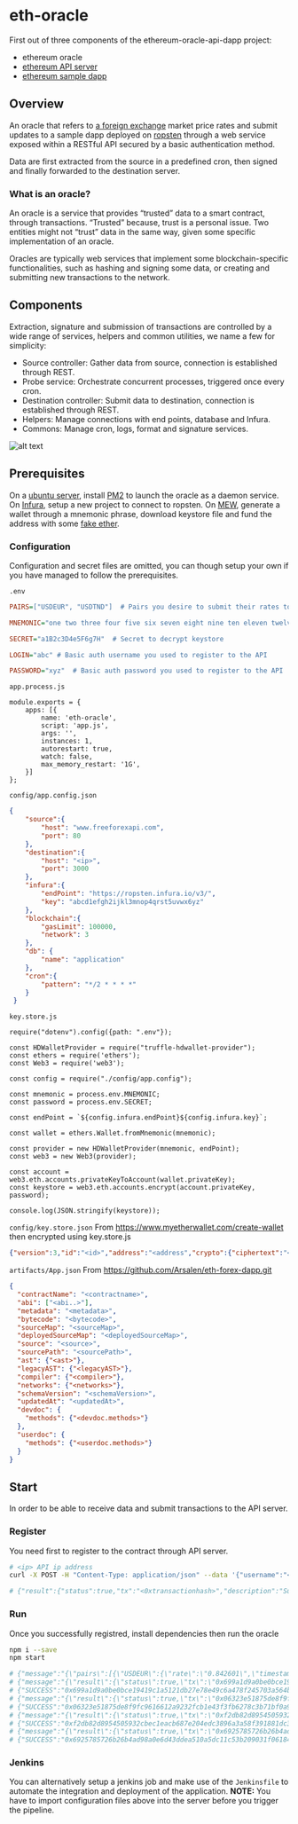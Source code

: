 # eth-oracle

First out of three components of the ethereum-oracle-api-dapp project:
  - ethereum oracle
  - [ethereum API server](https://github.com/Arsalen/eth-api)
  - [ethereum sample dapp](https://github.com/Arsalen/eth-forex-dapp)

## Overview

An oracle that refers to [a foreign exchange](http://freeforexapi.com/) market price rates and submit updates to a sample dapp deployed on [ropsten](https://ropsten.etherscan.io/) through a web service exposed within a RESTful API secured by a basic authentication method.

Data are first extracted from the source in a predefined cron, then signed and finally forwarded to the destination server.

### What is an oracle?

An oracle is a service that provides “trusted” data to a smart contract, through transactions. “Trusted” because, trust is a personal issue. Two entities might not “trust” data in the same way, given some specific implementation of an oracle.

Oracles are typically web services that implement some blockchain-specific functionalities, such as hashing and signing some data, or creating and submitting new transactions to the network.

## Components

Extraction, signature and submission of transactions are controlled by a wide range of services, helpers and common utilities, we name a few for simplicity:
  - Source controller: Gather data from source, connection is established through REST.
  - Probe service: Orchestrate concurrent processes, triggered once every cron.
  - Destination controller: Submit data to destination, connection is established through REST.
  - Helpers: Manage connections with end points, database and Infura.
  - Commons: Manage cron, logs, format and signature services.

![alt text](https://github.com/Arsalen/eth-oracle/blob/master/architecture.jpg?raw=true)

## Prerequisites

On a [ubuntu server](https://releases.ubuntu.com/18.04/), install [PM2](https://pm2.keymetrics.io/) to launch the oracle as a daemon service.
On [Infura](https://infura.io/), setup a new project to connect to ropsten.
On [MEW](https://www.myetherwallet.com/), generate a wallet through a mnemonic phrase, download keystore file and fund the address with some [fake ether](https://faucet.ropsten.be/).

### Configuration

Configuration and secret files are omitted, you can though setup your own if you have managed to follow the prerequisites.

```.env```

```INI
PAIRS=["USDEUR", "USDTND"]  # Pairs you desire to submit their rates to the contract.

MNEMONIC="one two three four five six seven eight nine ten eleven twelve" # Mnemonic passphrase

SECRET="a1B2c3D4e5F6g7H"  # Secret to decrypt keystore

LOGIN="abc" # Basic auth username you used to register to the API

PASSWORD="xyz"  # Basic auth password you used to register to the API
```

```app.process.js```

```JS
module.exports = {
    apps: [{
        name: 'eth-oracle',
        script: 'app.js',
        args: '',
        instances: 1,
        autorestart: true,
        watch: false,
        max_memory_restart: '1G',
    }]
};
```

```config/app.config.json``` 

```JSON
{
    "source":{
        "host": "www.freeforexapi.com",
        "port": 80
    },
    "destination":{
        "host": "<ip>",
        "port": 3000
    },
    "infura":{
        "endPoint": "https://ropsten.infura.io/v3/",
        "key": "abcd1efgh2ijkl3mnop4qrst5uvwx6yz"
    },
    "blockchain":{
        "gasLimit": 100000,
        "network": 3
    },
    "db": {
        "name": "application"
    },
    "cron":{
        "pattern": "*/2 * * * *"
    }
 }
```

```key.store.js```

```JS
require("dotenv").config({path: ".env"});

const HDWalletProvider = require("truffle-hdwallet-provider");
const ethers = require('ethers');
const Web3 = require('web3');

const config = require("./config/app.config");

const mnemonic = process.env.MNEMONIC;
const password = process.env.SECRET;

const endPoint = `${config.infura.endPoint}${config.infura.key}`;

const wallet = ethers.Wallet.fromMnemonic(mnemonic);

const provider = new HDWalletProvider(mnemonic, endPoint);
const web3 = new Web3(provider);

const account = web3.eth.accounts.privateKeyToAccount(wallet.privateKey);
const keystore = web3.eth.accounts.encrypt(account.privateKey, password);

console.log(JSON.stringify(keystore));
```

```config/key.store.json``` From https://www.myetherwallet.com/create-wallet then encrypted using key.store.js

```JSON
{"version":3,"id":"<id>","address":"<address","crypto":{"ciphertext":"<crypto.ciphertext>","cipherparams":{"iv":"<crypto.cipherparams.iv>"},"cipher":"<crypto.cipher>","kdf":"<cryoto.kdf>","kdfparams":{"dklen":"<crypto.kdfparams.dklen>","salt":"<crypto.kdfparams.salt>","n":"<crypto.kdfparams.n>","r":"<crypto.kdfparams.dkler>","p":"<crypto.kdfparams.p>"},"mac":"<crypto.mac>"}}
```

``` artifacts/App.json ``` From https://github.com/Arsalen/eth-forex-dapp.git

```JSON
{
  "contractName": "<contractname>",
  "abi": ["<abi..>"],
  "metadata": "<metadata>",
  "bytecode": "<bytecode>",
  "sourceMap": "<sourceMap>",
  "deployedSourceMap": "<deployedSourceMap>",
  "source": "<source>",
  "sourcePath": "<sourcePath>",
  "ast": {"<ast>"},
  "legacyAST": {"<legacyAST>"},
  "compiler": {"<compiler>"},
  "networks": {"<networks>"},
  "schemaVersion": "<schemaVersion>",
  "updatedAt": "<updatedAt>",
  "devdoc": {
    "methods": {"<devdoc.methods>"}
  },
  "userdoc": {
    "methods": {"<userdoc.methods>"}
  }
}
```

## Start

In order to be able to receive data and submit transactions to the API server.

### Register

You need first to register to the contract through API server.

```BASH
# <ip> API ip address
curl -X POST -H "Content-Type: application/json" --data '{"username":"<username>","password":"<password>","email":"<e@mail.com>","address":"<0xmyetherwalletaddress>"}' http://<ip>:3000/api/v1/users/

# {"result":{"status":true,"tx":"<0xtransactionhash>","description":"Successfully submitted message bound to <queuekey>"},"timestamp":"<year-month-dateThour:minute:seconds.millisecondZ>"}
```

### Run

Once you successfully registred, install dependencies then run the oracle

```BASH
npm i --save
npm start

# {"message":"{\"pairs\":[{\"USDEUR\":{\"rate\":\"0.842601\",\"timestamp\":\"1596682985\"}},{\"USDTND\":{\"rate\":\"2.723994\",\"timestamp\":\"1596682985\"}},{\"USDCHF\":{\"rate\":\"0.908603\",\"timestamp\":\"1596682985\"}},{\"USDJPY\":{\"rate\":\"105.517026\",\"timestamp\":\"1596682985\"}}]}","level":"info","date":"2020-08-07T04:34:37.150Z"}
# {"message":"{\"result\":{\"status\":true,\"tx\":\"0x699a1d9a0be0bce19419c1a5121db27e78e49c6a478f245703a564b63d298c8a\",\"description\":\"Successfully submitted message bound to ckdjqir6j0000985nbmpb6w72\"},\"timestamp\":\"2020-08-07T04:34:50.309Z\",\"_id\":\"GX8KWMZOgGmMGeLt\"}","level":"info","date":"2020-08-07T04:34:37.150Z"}
# {"SUCCESS":"0x699a1d9a0be0bce19419c1a5121db27e78e49c6a478f245703a564b63d298c8a"}
# {"message":"{\"result\":{\"status\":true,\"tx\":\"0x06323e51875de8f9fc9616612a9232fcb1e43f3fb6278c3b71bf0a952fab1148\",\"description\":\"Successfully submitted message bound to ckdjqir6j0000985nbmpb6w72\"},\"timestamp\":\"2020-08-07T04:34:50.311Z\",\"_id\":\"00fiTYQVTQJ0Lcnj\"}","level":"info","date":"2020-08-07T04:34:37.150Z"}
# {"SUCCESS":"0x06323e51875de8f9fc9616612a9232fcb1e43f3fb6278c3b71bf0a952fab1148"}
# {"message":"{\"result\":{\"status\":true,\"tx\":\"0xf2db82d8954505932cbec1eacb687e204edc3896a3a58f391881dc3ec10d6653\",\"description\":\"Successfully submitted message bound to ckdjqir6j0000985nbmpb6w72\"},\"timestamp\":\"2020-08-07T04:34:50.312Z\",\"_id\":\"8iMqFrHHV4zI7lQe\"}","level":"info","date":"2020-08-07T04:34:37.150Z"}
# {"SUCCESS":"0xf2db82d8954505932cbec1eacb687e204edc3896a3a58f391881dc3ec10d6653"}
# {"message":"{\"result\":{\"status\":true,\"tx\":\"0x6925785726b26b4ad98a0e6d43ddea510a5dc11c53b209031f06184e00791c05\",\"description\":\"Successfully submitted message bound to ckdjqir6j0000985nbmpb6w72\"},\"timestamp\":\"2020-08-07T04:34:50.313Z\",\"_id\":\"SK7BhIw02VvieJyN\"}","level":"info","date":"2020-08-07T04:34:37.150Z"}
# {"SUCCESS":"0x6925785726b26b4ad98a0e6d43ddea510a5dc11c53b209031f06184e00791c05"}
```

### Jenkins

You can alternatively setup a jenkins job and make use of the ```Jenkinsfile``` to automate the integration and deployment of the application.
**NOTE:** You have to import configuration files above into the server before you trigger the pipeline.